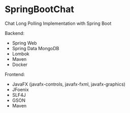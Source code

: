 # SpringBootChat
Chat Long Polling Implementation with Spring Boot

Backend:
- Spring Web
- Spring Data MongoDB
- Lombok
- Maven
- Docker

Frontend:
- JavaFX (javafx-controls, javafx-fxml, javafx-graphics)
- JFoenix
- SLF4J
- GSON
- Maven